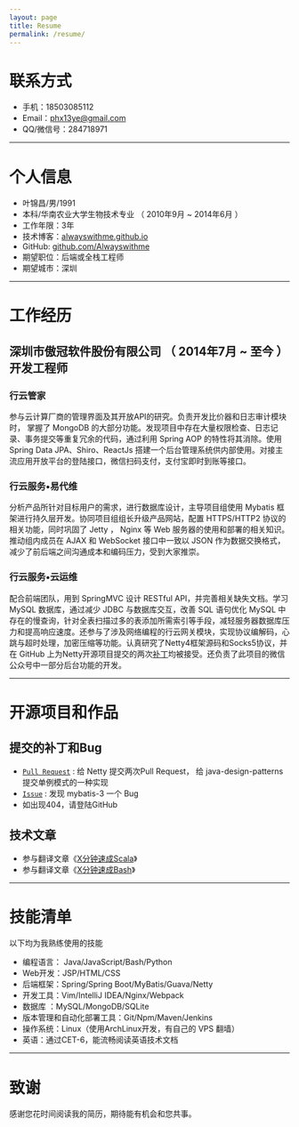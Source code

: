 ```yaml
---
layout: page
title: Resume
permalink: /resume/
---
```


# 联系方式


- 手机：18503085112
- Email：phx13ye@gmail.com
- QQ/微信号：284718971

---

# 个人信息


 - 叶锦昌/男/1991
 - 本科/华南农业大学生物技术专业 （ 2010年9月 ~ 2014年6月 ）
 - 工作年限：3年
 - 技术博客：[alwayswithme.github.io][博客]
 - GitHub: [github.com/Alwayswithme][GitHub]
 - 期望职位：后端或全栈工程师
 - 期望城市：深圳

---

# 工作经历


## 深圳市傲冠软件股份有限公司 （ 2014年7月 ~ 至今 ） 开发工程师

### 行云管家

参与云计算厂商的管理界面及其开放API的研究。负责开发比价器和日志审计模块时， 掌握了 MongoDB 的大部分功能。发现项目中存在大量权限检查、日志记录、事务提交等重复冗余的代码，通过利用 Spring AOP 的特性将其消除。使用 Spring Data JPA、Shiro、ReactJs 搭建一个后台管理系统供内部使用。对接主流应用开放平台的登陆接口，微信扫码支付，支付宝即时到账等接口。

### 行云服务•易代维

分析产品所针对目标用户的需求，进行数据库设计，主导项目组使用 Mybatis 框架进行持久层开发。协同项目组组长升级产品网站，配置 HTTPS/HTTP2 协议的相关功能，同时巩固了 Jetty ， Nginx 等 Web 服务器的使用和部署的相关知识。推动组内成员在 AJAX 和 WebSocket 接口中一致以 JSON 作为数据交换格式，减少了前后端之间沟通成本和编码压力，受到大家推崇。

### 行云服务•云运维

配合前端团队，用到 SpringMVC 设计 RESTful API，并完善相关缺失文档。学习 MySQL 数据库，通过减少 JDBC 与数据库交互，改善 SQL 语句优化 MySQL 中存在的慢查询，针对全表扫描过多的表添加所需索引等手段，减轻服务器数据库压力和提高响应速度。还参与了涉及网络编程的行云网关模块，实现协议编解码，心跳与超时处理，加密压缩等功能。认真研究了Netty4框架源码和Socks5协议，并在 GitHub 上为Netty开源项目提交的两次[补丁][为Netty打的补丁]均被接受。还负责了此项目的微信公众号中一部分后台功能的开发。

---

# 开源项目和作品


## 提交的补丁和Bug

 - [```Pull Request```][GitHub Pull Request] : 给 Netty 提交两次Pull Request， 给 java-design-patterns 提交单例模式的一种实现
 - [```Issue```][GitHub Issue] : 发现 mybatis-3 一个 Bug
 - 如出现404，请登陆GitHub

## 技术文章

- 参与翻译文章《[X分钟速成Scala][scala-cn]》
- 参与翻译文章《[X分钟速成Bash][bash-cn]》


---

# 技能清单


以下均为我熟练使用的技能

- 编程语言： Java/JavaScript/Bash/Python
- Web开发：JSP/HTML/CSS
- 后端框架：Spring/Spring Boot/MyBatis/Guava/Netty
- 开发工具：Vim/IntelliJ IDEA/Nginx/Webpack
- 数据库  ：MySQL/MongoDB/SQLite
- 版本管理和自动化部署工具：Git/Npm/Maven/Jenkins
- 操作系统：Linux（使用ArchLinux开发，有自己的 VPS 翻墙）
- 英语：通过CET-6，能流畅阅读英语技术文档

---

# 致谢


感谢您花时间阅读我的简历，期待能有机会和您共事。

[博客]: https://alwayswithme.github.io
[GitHub]: https://github.com/Alwayswithme
[为Netty打的补丁]: https://github.com/netty/netty/pulls?q=is%3Apr+author%3AAlwayswithme+is%3Aclosed
[GitHub Pull Request]: https://github.com/pulls?q=is%3Apr+author%3AAlwayswithme+is%3Aclosed
[GitHub Issue]: https://github.com/issues?q=is%3Aissue+author%3AAlwayswithme+is%3Aclosed
[scala-cn]: http://learnxinyminutes.com/docs/zh-cn/scala-cn/
[bash-cn]: http://learnxinyminutes.com/docs/zh-cn/bash-cn/
